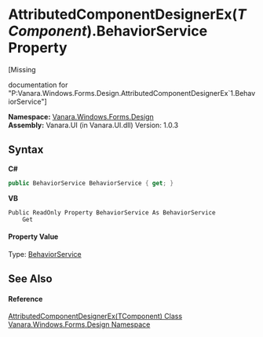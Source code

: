 # AttributedComponentDesignerEx(*TComponent*).BehaviorService Property 
 

\[Missing <summary> documentation for "P:Vanara.Windows.Forms.Design.AttributedComponentDesignerEx`1.BehaviorService"\]

**Namespace:**&nbsp;<a href="47183544-7c44-c1e2-cf57-c68e49a55933">Vanara.Windows.Forms.Design</a><br />**Assembly:**&nbsp;Vanara.UI (in Vanara.UI.dll) Version: 1.0.3

## Syntax

**C#**<br />
``` C#
public BehaviorService BehaviorService { get; }
```

**VB**<br />
``` VB
Public ReadOnly Property BehaviorService As BehaviorService
	Get
```


#### Property Value
Type: <a href="http://msdn2.microsoft.com/en-us/library/xd50hhy2" target="_blank">BehaviorService</a>

## See Also


#### Reference
<a href="91b29152-d2f3-3e9f-b020-a5052ce913a5">AttributedComponentDesignerEx(TComponent) Class</a><br /><a href="47183544-7c44-c1e2-cf57-c68e49a55933">Vanara.Windows.Forms.Design Namespace</a><br />